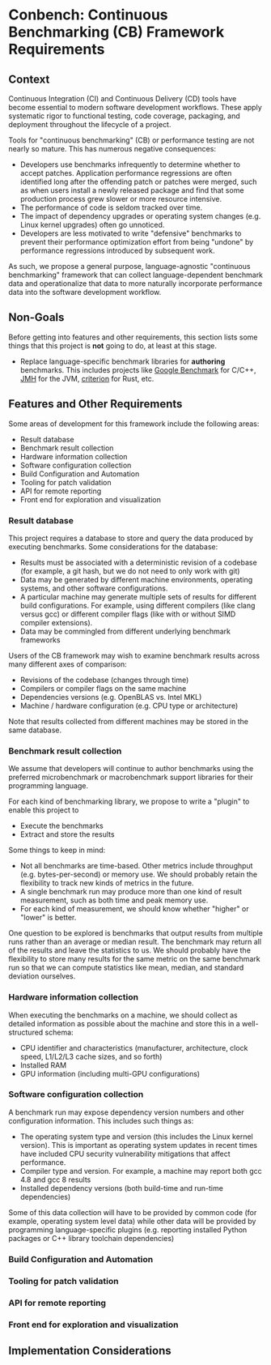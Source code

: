 # Conbench: Continuous Benchmarking (CB) Framework Requirements

## Context

Continuous Integration (CI) and Continuous Delivery (CD) tools have become
essential to modern software development workflows. These apply systematic
rigor to functional testing, code coverage, packaging, and deployment
throughout the lifecycle of a project.

Tools for "continuous benchmarking" (CB) or performance testing are not nearly
so mature. This has numerous negative consequences:

* Developers use benchmarks infrequently to determine whether to accept
  patches. Application performance regressions are often identified long after
  the offending patch or patches were merged, such as when users install a
  newly released package and find that some production process grew slower or
  more resource intensive.
* The performance of code is seldom tracked over time.
* The impact of dependency upgrades or operating system changes (e.g. Linux
  kernel upgrades) often go unnoticed.
* Developers are less motivated to write "defensive" benchmarks to prevent
  their performance optimization effort from being "undone" by performance
  regressions introduced by subsequent work.

As such, we propose a general purpose, language-agnostic "continuous
benchmarking" framework that can collect language-dependent benchmark data and
operationalize that data to more naturally incorporate performance data into
the software development workflow.

## Non-Goals

Before getting into features and other requirements, this section lists some
things that this project is **not** going to do, at least at this stage.

* Replace language-specific benchmark libraries for **authoring**
  benchmarks. This includes projects like [Google Benchmark][1] for C/C++,
  [JMH][2] for the JVM, [criterion][3] for Rust, etc.

## Features and Other Requirements

Some areas of development for this framework include the following areas:

* Result database
* Benchmark result collection
* Hardware information collection
* Software configuration collection
* Build Configuration and Automation
* Tooling for patch validation
* API for remote reporting
* Front end for exploration and visualization

### Result database

This project requires a database to store and query the data produced by
executing benchmarks. Some considerations for the database:

* Results must be associated with a deterministic revision of a codebase (for
  example, a git hash, but we do not need to only work with git)
* Data may be generated by different machine environments, operating systems,
  and other software configurations.
* A particular machine may generate multiple sets of results for different
  build configurations. For example, using different compilers (like clang
  versus gcc) or different compiler flags (like with or without SIMD compiler
  extensions).
* Data may be commingled from different underlying benchmark frameworks

Users of the CB framework may wish to examine benchmark results across many
different axes of comparison:

* Revisions of the codebase (changes through time)
* Compilers or compiler flags on the same machine
* Dependencies versions (e.g. OpenBLAS vs. Intel MKL)
* Machine / hardware configuration (e.g. CPU type or architecture)

Note that results collected from different machines may be stored in the same
database.

### Benchmark result collection

We assume that developers will continue to author benchmarks using the
preferred microbenchmark or macrobenchmark support libraries for their
programming language.

For each kind of benchmarking library, we propose to write a "plugin" to enable
this project to

* Execute the benchmarks
* Extract and store the results

Some things to keep in mind:

* Not all benchmarks are time-based. Other metrics include throughput
  (e.g. bytes-per-second) or memory use. We should probably retain the
  flexibility to track new kinds of metrics in the future.
* A single benchmark run may produce more than one kind of result measurement,
  such as both time and peak memory use.
* For each kind of measurement, we should know whether "higher" or "lower" is
  better.

One question to be explored is benchmarks that output results from multiple
runs rather than an average or median result. The benchmark may return all of
the results and leave the statistics to us. We should probably have the
flexibility to store many results for the same metric on the same benchmark run
so that we can compute statistics like mean, median, and standard deviation
ourselves.

### Hardware information collection

When executing the benchmarks on a machine, we should collect as detailed
information as possible about the machine and store this in a well-structured
schema:

* CPU identifier and characteristics (manufacturer, architecture, clock speed,
  L1/L2/L3 cache sizes, and so forth)
* Installed RAM
* GPU information (including multi-GPU configurations)

### Software configuration collection

A benchmark run may expose dependency version numbers and other configuration
information. This includes such things as:

* The operating system type and version (this includes the Linux kernel
  version). This is important as operating system updates in recent times have
  included CPU security vulnerability mitigations that affect performance.
* Compiler type and version. For example, a machine may report both gcc 4.8 and
  gcc 8 results
* Installed dependency versions (both build-time and run-time dependencies)

Some of this data collection will have to be provided by common code (for
example, operating system level data) while other data will be provided by
programming language-specific plugins (e.g. reporting installed Python packages
or C++ library toolchain dependencies)

### Build Configuration and Automation

### Tooling for patch validation

### API for remote reporting

### Front end for exploration and visualization

## Implementation Considerations

[1]: https://github.com/google/benchmark
[2]: https://openjdk.java.net/projects/code-tools/jmh/
[3]: https://docs.rs/crate/criterion